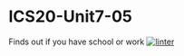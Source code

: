 # ICS20-Unit7-05
Finds out if you have school or work
[![linter](https://github.com/Nash-Villarta/ICS20-Unit7-05/workflows/linter/badge.svg)](https://github.com/marketplace/actions/super-linter)
